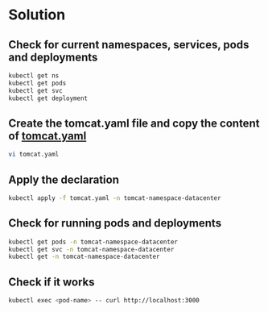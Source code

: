 # Solution

## Check for current namespaces, services, pods and deployments

```bash
kubectl get ns
kubectl get pods
kubectl get svc
kubectl get deployment
```

## Create the tomcat.yaml file and copy the content of [tomcat.yaml](./tomcat.yaml)

```bash
vi tomcat.yaml
```

## Apply the declaration

```bash
kubectl apply -f tomcat.yaml -n tomcat-namespace-datacenter
```

## Check for running pods and deployments

```bash
kubectl get pods -n tomcat-namespace-datacenter
kubectl get svc -n tomcat-namespace-datacenter
kubectl get -n tomcat-namespace-datacenter

```

## Check if it works

```bash
kubectl exec <pod-name> -- curl http://localhost:3000
```
